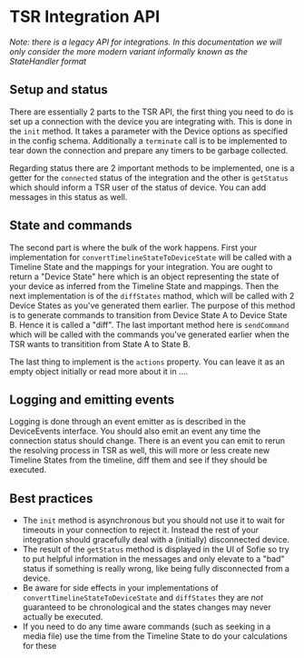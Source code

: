 # TSR Integration API

*Note: there is a legacy API for integrations. In this documentation we will only consider the more modern variant informally known as the StateHandler format*

## Setup and status

There are essentially 2 parts to the TSR API, the first thing you need to do is set up a connection with the device you are integrating with. This is done in the `init` method. It takes a parameter with the Device options as specified in the config schema. Additionally a `terminate` call is to be implemented to tear down the connection and prepare any timers to be garbage collected.

Regarding status there are 2 important methods to be implemented, one is a getter for the `connected` status of the integration and the other is `getStatus` which should inform a TSR user of the status of device. You can add messages in this status as well.

## State and commands

The second part is where the bulk of the work happens. First your implementation for `convertTimelineStateToDeviceState` will be called with a Timeline State and the mappings for your integration. You are ought to return a "Device State" here which is an object representing the state of your device as inferred from the Timeline State and mappings. Then the next implementation is  of the `diffStates` mathod, which will be called with 2 Device States as you've generated them earlier. The purpose of this method is to generate commands to transition from Device State A to Device State B. Hence it is called a "diff". The last important method here is `sendCommand` which will be called with the commands you've generated earlier when the TSR wants to transitition from State A to State B.

The last thing to implement is the `actions` property. You can leave it as an empty object initially or read more about it in ....

## Logging and emitting events

Logging is done through an event emitter as is described in the DeviceEvents interface. You should also emit an event any time the connection status should change. There is an event you can emit to rerun the resolving process in TSR as well, this will more or less create new Timeline States from the timeline, diff them and see if they should be executed.

## Best practices

 - The `init` method is asynchronous but you should not use it to wait for timeouts in your connection to reject it. Instead the rest of your integration should gracefully deal with a (initially) disconnected device.
 - The result of the `getStatus` method is displayed in the UI of Sofie so try to put helpful information in the messages and only elevate to a "bad" status if something is really wrong, like being fully disconnected from a device.
 - Be aware for side effects in your implementations of `convertTimelineStateToDeviceState` and `diffStates` they are _not_ guaranteed to be chronological and the states changes may never actually be executed.
 - If you need to do any time aware commands (such as seeking in a media file) use the time from the Timeline State to do your calculations for these